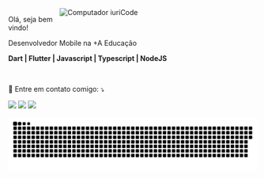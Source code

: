 <img src="https://raw.githubusercontent.com/MicaelliMedeiros/micaellimedeiros/master/image/computer-illustration.png" min-width="400px" max-width="400px" width="400px" align="right" alt="Computador iuriCode">

<p align="left">
  Olá, seja bem vindo!
</p>

<p align="left">
  Desenvolvedor Mobile na +A Educação
</p>



<p align="left">
   <strong> Dart | Flutter | Javascript | Typescript | NodeJS </strong>
</p>


<br>


<p align="left">
  💌 Entre em contato comigo: ⤵️
</p>



<p align="left">
  <a href="https://www.linkedin.com/in/thobiaspsilva/" alt="Linkedin">
  <img src="https://img.shields.io/badge/-Linkedin-0e76a8?style=flat-square&logo=Linkedin&logoColor=white&link=https://www.linkedin.com/in/thobiaspsilva/" /></a>

  <a href="https://www.instagram.com/thobias_silva/" alt="Instagram">
  <img src="https://img.shields.io/badge/-Instagram-DF0174?style=flat-square&labelColor=DF0174&logo=instagram&logoColor=white&link=https://www.instagram.com/thobias_silva/"/></a>
  
  <a href="https://github.com/login?return_to=https%3A%2F%2Fgithub.com%2Fthobiassilva" alt="Github">
  <img src="https://img.shields.io/github/followers/thobiassilva?label=follow&?style=flat-square&labelColor=3b5998&logo=github&link=https://github.com/thobiassilva"/></a>
  

</p>  

 ![Snake animation](https://github.com/thobiassilva/thobiassilva/blob/output/github-contribution-grid-snake-dark.svg)
